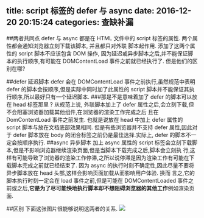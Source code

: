 ﻿title: script 标签的 defer 与 async
date: 2016-12-20 20:15:24
categories: 查缺补漏
---
##两者共同点
defer 与 async 都是在 HTML 文件中的 script 标签的属性. 两个属性都会通知浏览器立刻下载该脚本, 并且都只对外联
脚本起作用.
添加了这两个属性的 script 脚本不应该包含 DOM 操作, 因为延迟或异步脚本之后,并不能保证脚本的执行顺序,有可能在 DOMContentLoad 事件之前就已经执行了. 但是他们的区别在哪?
<!--more-->
##defer 延迟脚本
defer 会在 DOMContentLoad 事件之前执行,虽然规范中表明 defer 的脚本会按顺序,但是实际中同时加了此属性的 script 脚本并不能保证其执行顺序,所以最好只有一个延迟脚本.
###那是不是意味着加了 defer 的脚本可以放在 head 标签那里 ?
从规范上说, 外联脚本加上了 defer 属性之后,会立刻下载,但不会阻塞浏览器加载其他组件,在浏览器的渲染工作完成之后
且在 DomContentLoad 事件之前发生. 也就是说放在 head 中加上 defer 属性的 script 脚本与放在文档底部效果相同.
但是有些浏览器并不支持 defer 属性,因此对于 defer 脚本放在 body 的闭合标签之前仍是最佳选择.实际上, defer 的脚本不一定会按顺序执行.
##async 异步脚本
加上 async 属性的 script 标签会立刻下载脚本,但是不影响浏览器继续渲染页面,但是当脚本下载完成之后,脚本会立刻执
行,这样有可能导致了浏览器的渲染工作停滞,之所以说停滞是因为渲染工作有可能在下载脚本完成之前就已经结束了.
因为 async 的执行时刻不确定性,因此尽量不要将异步脚本放在 head 头部,这样会影响页面加载从而影响用户体验. 换而
言之,它的脚本执行时刻一定会在 load 事件之前,但是可能在 DOMContentLoaded 事件之前或之后,**它是为了尽可能快地执行脚本却不想阻碍浏览器的其他工作**例如渲染页面.

##区别
下面这张图片很能够说明这两者的关系.
![](http://img.ijarvis.cn/1644593160.jpg)



